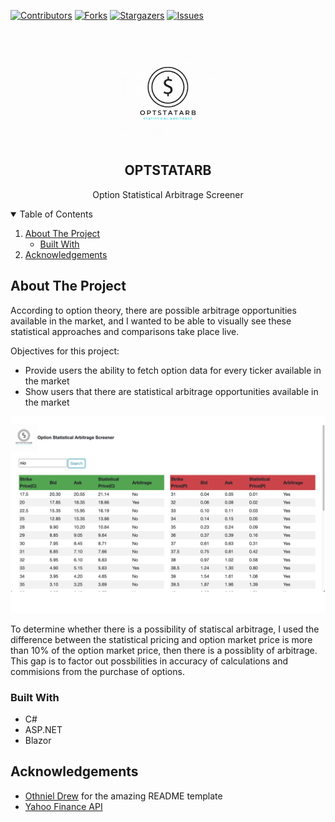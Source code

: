 [![Contributors][contributors-shield]][contributors-url]
[![Forks][forks-shield]][forks-url]
[![Stargazers][stars-shield]][stars-url]
[![Issues][issues-shield]][issues-url]

<!-- PROJECT LOGO -->
<br />
<p align="center">
  <a href="https://github.com/othneildrew/Best-README-Template">
    <img src="https://github.com/ngqinzhe/OptStatArb/blob/master/OptStatArbApp/wwwroot/images/logo.gif" width="150" height="150">
  </a>

  <h2 align="center">OPTSTATARB</h2>

  <p align="center">
    Option Statistical Arbitrage Screener
  </p>
</p>



<!-- TABLE OF CONTENTS -->
<details open="open">
  <summary>Table of Contents</summary>
  <ol>
    <li>
      <a href="#about-the-project">About The Project</a>
      <ul>
        <li><a href="#built-with">Built With</a></li>
      </ul>
    </li>
    <li><a href="#acknowledgements">Acknowledgements</a></li>
  </ol>
</details>



<!-- ABOUT THE PROJECT -->
## About The Project

According to option theory, there are possible arbitrage opportunities available in the market, and I wanted to be able to visually see these statistical approaches and comparisons take place live.

Objectives for this project:
* Provide users the ability to fetch option data for every ticker available in the market
* Show users that there are statistical arbitrage opportunities available in the market

<img src="https://github.com/ngqinzhe/OptStatArb/blob/master/OptStatArbApp/wwwroot/images/example2.png">

To determine whether there is a possibility of statiscal arbitrage, I used the difference between the statistical pricing and option market price is more than 10% of the option market price, then there is a possiblity of arbitrage. This gap is to factor out possbilities in accuracy of calculations and commisions from the purchase of options.

### Built With

* C#
* ASP.NET 
* Blazor

<!-- ACKNOWLEDGEMENTS -->
## Acknowledgements
* [Othniel Drew](https://github.com/othneildrew) for the amazing README template
* [Yahoo Finance API](https://rapidapi.com/apidojo/api/yahoo-finance1)



<!-- MARKDOWN LINKS & IMAGES -->
<!-- https://www.markdownguide.org/basic-syntax/#reference-style-links -->
[contributors-shield]: https://img.shields.io/github/contributors/ngqinzhe/OptStatArb.svg?style=for-the-badge
[contributors-url]: https://github.com/ngqinzhe/OptStatArb/contributors
[forks-shield]: https://img.shields.io/github/forks/ngqinzhe/OptStatArb.svg?style=for-the-badge
[forks-url]: https://github.com/ngqinzhe/OptStatArb/network/members
[stars-shield]: https://img.shields.io/github/stars/ngqinzhe/OptStatArb.svg?style=for-the-badge
[stars-url]: https://github.com/ngqinzhe/OptStatArb/stargazers
[issues-shield]: https://img.shields.io/github/issues/ngqinzhe/OptStatArb.svg?style=for-the-badge
[issues-url]: https://github.com/ngqinzhe/OptStatArb/issues
